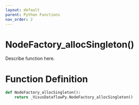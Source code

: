 ```yaml
---
layout: default
parent: Python Functions
nav_order: 2
---
```


# NodeFactory_allocSingleton()

Describe function here.

# Function Definition

```python
def NodeFactory_allocSingleton():
    return _VisusDataflowPy.NodeFactory_allocSingleton()
```